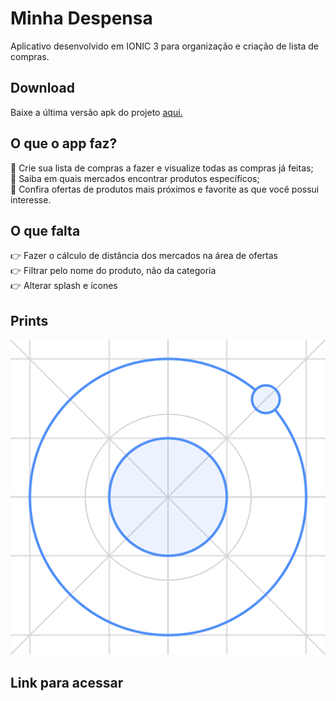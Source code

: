 # Minha Despensa 
Aplicativo desenvolvido em IONIC 3 para organização e criação de lista de compras.

## Download
Baixe a última versão apk do projeto [aqui.](https://github.com/ramou1/minha-despensa/raw/master/app-final.apk)

## O que o app faz?
<!-- :herb: <del>Criar modal de Nova Playlist</del> <br /> -->
:memo: Crie sua lista de compras a fazer e visualize todas as compras já feitas; <br />
:memo: Saiba em quais mercados encontrar produtos específicos; <br />
:memo: Confira ofertas de produtos mais próximos e favorite as que você possui interesse.

## O que falta
:point_right: Fazer o cálculo de distância dos mercados na área de ofertas <br />
:point_right: Filtrar pelo nome do produto, não da categoria <br />
:point_right: Alterar splash e ícones


## Prints 
![print](https://raw.githubusercontent.com/ramou1/minha-despensa/master/src/assets/imgs/logo.png)

## Link para acessar